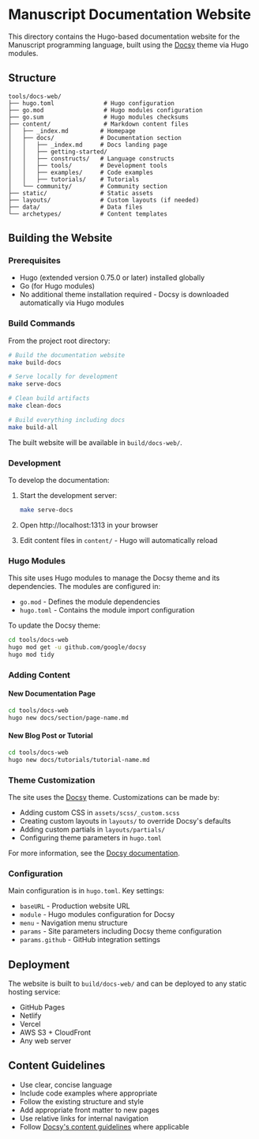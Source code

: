 # Manuscript Documentation Website

This directory contains the Hugo-based documentation website for the Manuscript programming language, built using the [Docsy](https://www.docsy.dev/) theme via Hugo modules.

## Structure

```
tools/docs-web/
├── hugo.toml              # Hugo configuration
├── go.mod                 # Hugo modules configuration
├── go.sum                 # Hugo modules checksums
├── content/               # Markdown content files
│   ├── _index.md         # Homepage
│   ├── docs/             # Documentation section
│   │   ├── _index.md     # Docs landing page
│   │   ├── getting-started/
│   │   ├── constructs/   # Language constructs
│   │   ├── tools/        # Development tools
│   │   ├── examples/     # Code examples
│   │   ├── tutorials/    # Tutorials
│   └── community/        # Community section
├── static/               # Static assets
├── layouts/              # Custom layouts (if needed)
├── data/                 # Data files
└── archetypes/           # Content templates
```

## Building the Website

### Prerequisites

- Hugo (extended version 0.75.0 or later) installed globally
- Go (for Hugo modules)
- No additional theme installation required - Docsy is downloaded automatically via Hugo modules

### Build Commands

From the project root directory:

```bash
# Build the documentation website
make build-docs

# Serve locally for development
make serve-docs

# Clean build artifacts
make clean-docs

# Build everything including docs
make build-all
```

The built website will be available in `build/docs-web/`.

### Development

To develop the documentation:

1. Start the development server:
   ```bash
   make serve-docs
   ```

2. Open http://localhost:1313 in your browser

3. Edit content files in `content/` - Hugo will automatically reload

### Hugo Modules

This site uses Hugo modules to manage the Docsy theme and its dependencies. The modules are configured in:

- `go.mod` - Defines the module dependencies
- `hugo.toml` - Contains the module import configuration

To update the Docsy theme:

```bash
cd tools/docs-web
hugo mod get -u github.com/google/docsy
hugo mod tidy
```

### Adding Content

#### New Documentation Page

```bash
cd tools/docs-web
hugo new docs/section/page-name.md
```

#### New Blog Post or Tutorial

```bash
cd tools/docs-web
hugo new docs/tutorials/tutorial-name.md
```

### Theme Customization

The site uses the [Docsy](https://www.docsy.dev/) theme. Customizations can be made by:

- Adding custom CSS in `assets/scss/_custom.scss` 
- Creating custom layouts in `layouts/` to override Docsy's defaults
- Adding custom partials in `layouts/partials/`
- Configuring theme parameters in `hugo.toml`

For more information, see the [Docsy documentation](https://www.docsy.dev/docs/).

### Configuration

Main configuration is in `hugo.toml`. Key settings:

- `baseURL` - Production website URL
- `module` - Hugo modules configuration for Docsy
- `menu` - Navigation menu structure
- `params` - Site parameters including Docsy theme configuration
- `params.github` - GitHub integration settings

## Deployment

The website is built to `build/docs-web/` and can be deployed to any static hosting service:

- GitHub Pages
- Netlify
- Vercel
- AWS S3 + CloudFront
- Any web server

## Content Guidelines

- Use clear, concise language
- Include code examples where appropriate
- Follow the existing structure and style
- Add appropriate front matter to new pages
- Use relative links for internal navigation
- Follow [Docsy's content guidelines](https://www.docsy.dev/docs/adding-content/) where applicable 